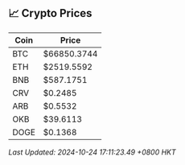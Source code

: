 ## 📈 Crypto Prices

| Coin | Price |
| ---- | ----- |
| BTC | $66850.3744 |
| ETH | $2519.5592 |
| BNB | $587.1751 |
| CRV | $0.2485 |
| ARB | $0.5532 |
| OKB | $39.6113 |
| DOGE | $0.1368 |

_Last Updated: 2024-10-24 17:11:23.49 +0800 HKT_